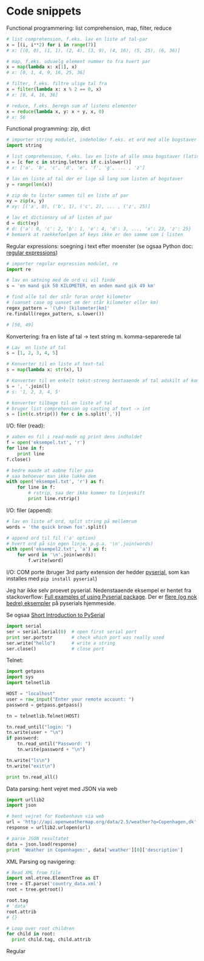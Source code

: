 # Code snippets

Functional programmering: list comprehension, map, filter, reduce

```python
# list comprehension, f.eks. lav en liste af tal-par
x = [(i, i**2) for i in range(7)]
# x: [(0, 0), (1, 1), (2, 4), (3, 9), (4, 16), (5, 25), (6, 36)]

# map, f.eks. udvaelg element nummer to fra hvert par
x = map(lambda x: x[1], x)
# x: [0, 1, 4, 9, 16, 25, 36]

# filter, f.eks. filtre ulige tal fra
x = filter(lambda x: x % 2 == 0, x)
# x: [0, 4, 16, 36]

# reduce, f.eks. beregn sum af listens elementer
x = reduce(lambda x, y: x + y, x, 0)
# x: 56
```

Functional programming: zip, dict

```python
# importer string modulet, indeholder f.eks. et ord med alle bogstaver
import string

# list comprehension, f.eks. lav en liste af alle smaa bogstaver (latinske)
x = [c for c in string.letters if c.islower()]
# x: ['a', 'b', 'c', 'd', 'e', 'f', 'g', ... , 'z']

# lav en liste af tal der er lige så lang som listen af bogstaver
y = range(len(x))

# zip de to lister sammen til en liste af par
xy = zip(x, y)
# xy: [('a', 0), ('b', 1), ('c', 2), ... , ('z', 25)]

# lav et dictionary ud af listen af par
d = dict(xy)
# d: {'a': 0, 'c': 2, 'b': 1, 'e': 4, 'd': 3, ..., 'x': 23, 'z': 25}
# bemaerk at raekkefoelgen af keys ikke er den samme som i listen
```

Regular expressions: soegning i text efter moenster (se ogsaa Python doc: [regular expressions](https://docs.python.org/2/library/re.html))

```python
# importer regular expression modulet, re
import re

# lav en sætning med de ord vi vil finde
s = 'en mand gik 50 KILOMETER, en anden mand gik 49 km'

# find alle tal der står foran ordet kilometer
# (uanset case og uanset om der står kilometer eller km)
regex_pattern = '(\d+) [kilometer|km]'
re.findall(regex_pattern, s.lower())

# [50, 49]
```

Konvertering: fra en liste af tal -> text string m. komma-separerede tal

```python
# Lav  en liste af tal
s = [1, 2, 3, 4, 5]

# Konverter til en liste af text-tal
s = map(lambda x: str(x), l)

# Konverter til en enkelt tekst-streng bestaaende af tal adskilt af komma
s = ', '.join(l)
# s: '1, 2, 3, 4, 5'

# konverter tilbage til en liste af tal
# bruger list comprehension og casting af text -> int
s = [int(c.strip()) for c in s.split(',')]
```

I/O: filer (read):

```python
# aaben en fil i read-mode og print dens indholdet
f = open('eksempel.txt', 'r')
for line in f:
	print line
f.close()

# bedre maade at aabne filer paa
# saa behoever man ikke lukke dem
with open('eksempel.txt', 'r') as f:
	for line in f:
		# rstrip, saa der ikke kommer to linjeskift
		print line.rstrip()
```

I/O: filer (append):

```python
# lav en liste af ord, split string på mellemrum
words = 'the quick brown fox'.split()

# append ord til fil ('a' option)
# hvert ord på sin egen linje, p.g.a. '\n'.join(words)
with open('eksempel2.txt', 'a') as f:
	for word in '\n'.join(words):
		f.write(word)
```

I/O: COM porte (bruger 3rd party extension der hedder [pyserial](http://pyserial.sourceforge.net/), som kan installes med `pip install pyserial`)

Jeg har ikke selv proevet pyserial. Nedenstaaende eksempel er hentet fra stackoverflow: [Full examples of using Pyserial package](http://stackoverflow.com/questions/676172/full-examples-of-using-pyserial-package). Der er [flere (og nok bedre) eksempler](http://pyserial.sourceforge.net/examples.html) på pyserials hjemmeside.

Se ogsaa [Short Introduction to PySerial](http://pyserial.sourceforge.net/shortintro.html)

```python
import serial
ser = serial.Serial(0)  # open first serial port
print ser.portstr       # check which port was really used
ser.write("hello")      # write a string
ser.close()             # close port
```

Telnet:

```python
import getpass
import sys
import telnetlib

HOST = "localhost"
user = raw_input("Enter your remote account: ")
password = getpass.getpass()

tn = telnetlib.Telnet(HOST)

tn.read_until("login: ")
tn.write(user + "\n")
if password:
    tn.read_until("Password: ")
    tn.write(password + "\n")

tn.write("ls\n")
tn.write("exit\n")

print tn.read_all()
```

Data parsing: hent vejret med JSON via web

```python
import urllib2
import json

# hent vejret for Koebenhavn via web
url = 'http://api.openweathermap.org/data/2.5/weather?q=Copenhagen,dk'
response = urllib2.urlopen(url)

# parse JSON resultatet
data = json.load(response)
print 'Weather in Copenhagen:', data['weather'][0]['description']
```

XML Parsing og navigering:

```python
# Read XML from file
import xml.etree.ElementTree as ET
tree = ET.parse('country_data.xml')
root = tree.getroot()

root.tag
# 'data'
root.attrib
# {}

# Loop over root children
for child in root:
  print child.tag, child.attrib
```

Regular 